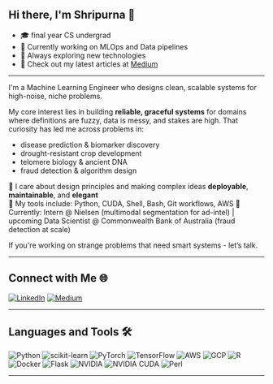 ## Hi there, I'm Shripurna 👋

- 🎓 final year CS undergrad 
- 💼 Currently working on MLOps and Data pipelines
- 🌱 Always exploring new technologies
- 📝 Check out my latest articles at [Medium](https://medium.com/@f20200603)
----

<!--![Profile Views](https://komarev.com/ghpvc/?username=tacocat0200) -->


I'm a Machine Learning Engineer who designs clean, scalable systems for high-noise, niche problems.

My core interest lies in building **reliable, graceful systems** for domains where definitions are fuzzy, data is messy, and stakes are high. That curiosity has led me across problems in:
- disease prediction & biomarker discovery  
- drought-resistant crop development  
- telomere biology & ancient DNA  
- fraud detection & algorithm design

🔹 I care about design principles and making complex ideas **deployable**, **maintainable**, and **elegant**  
🔹 My tools include: Python, CUDA, Shell, Bash, Git workflows, AWS
🔹 Currently: Intern @ Nielsen (multimodal segmentation for ad-intel) | upcoming Data Scientist @ Commonwealth Bank of Australia (fraud detection at scale)  
<!-- Also: Co-authoring a metagenomics paper and contributing to open source-->

If you're working on strange problems that need smart systems - let’s talk.

---

## Connect with Me 🌐

[![LinkedIn](https://img.shields.io/badge/LinkedIn-Connect-blue)](https://www.linkedin.com/in/shripurna-gangopadhyay/)
[![Medium](https://img.shields.io/badge/Medium-Follow-green)](https://medium.com/@f20200603)


---

## Languages and Tools 🛠️

![Python](https://img.shields.io/badge/-Python-3776AB?logo=python&logoColor=white)
![scikit-learn](https://img.shields.io/badge/-scikit--learn-F7931E?logo=scikit-learn&logoColor=white)
![PyTorch](https://img.shields.io/badge/-PyTorch-EE4C2C?logo=pytorch&logoColor=white)
![TensorFlow](https://img.shields.io/badge/-TensorFlow-FF6F00?logo=tensorflow&logoColor=white)
![AWS](https://img.shields.io/badge/-AWS-232F3E?logo=amazon-aws&logoColor=white)
![GCP](https://img.shields.io/badge/-GCP-4285F4?logo=google-cloud&logoColor=white)
![R](https://img.shields.io/badge/-R-276DC3?logo=r&logoColor=white)
![Docker](https://img.shields.io/badge/-Docker-2496ED?logo=docker&logoColor=white)
![Flask](https://img.shields.io/badge/-Flask-000000?logo=flask&logoColor=white)
![NVIDIA](https://img.shields.io/badge/-NVIDIA-76B900?logo=nvidia&logoColor=white)
![NVIDIA CUDA](https://img.shields.io/badge/-NVIDIA%20CUDA-76B900?logo=nvidia&logoColor=white)
![Perl](https://img.shields.io/badge/-Perl-39457E?logo=perl&logoColor=white)


---

<!---## Certifications and Badges 🏅

- [Add emoji and link to your certifications or badges]

---

Feel free to explore my repositories and reach out to connect or collaborate!
